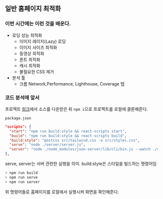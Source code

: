 ﻿## 일반 홈페이지 최적화

### 이번 시간에는 이런 것을 배운다.

- 로딩 성능 최적화
  - 이미지 레이지(Lazy) 로딩
  - 이미지 사이즈 최적화
  - 동영상 최적화
  - 폰트 최적화
  - 캐시 최적화
  - 불필요한 CSS 제거
- 분석 툴
  - 크롬 Network,Performance, Lighthouse, Coverage 탭

### 코드 분석에 앞서

프로젝트 [링크](https://github.com/performance-lecture/lecture-3)에서 소스를 다운받은 뒤 `npm i`으로 프로젝트를 로컬에 클론해준다.

`package.json`

```json
"scripts": {
  "start": "npm run build:style && react-scripts start",
  "build": "npm run build:style && react-scripts build",
  "build:style": "postcss src/tailwind.css -o src/styles.css",
  "serve": "node ./server/server.js",
  "server": "node ./node_modules/json-server/lib/cli/bin.js --watch ./server/database.json -c ./server/config.json"
},
```

serve, server는 서버 관련한 실행을 의미. build:style은 스타일을 빌드하는 명령어임

```bash
> npm run build
> npm run serve
> npm run server
```

위 명령어들로 홈페이지를 로컬에서 실행시켜 화면을 확인해준다.
